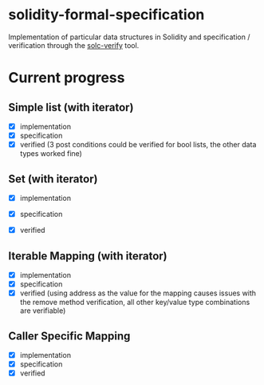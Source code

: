 
# solidity-formal-specification
Implementation of particular data structures in Solidity and specification / verification through the [solc-verify](https://github.com/SRI-CSL/solidity) tool.

# Current progress

## Simple list (with iterator)
  - [x] implementation
  - [x] specification 
  - [x] verified (3 post conditions could be verified for bool lists, the other data types worked fine)
   
## Set (with iterator)
  - [x] implementation
  - [x] specification  
  - [x] verified 
        
   
## Iterable Mapping (with iterator)
  - [x] implementation
  - [x] specification 
  - [x] verified (using address as the value for the mapping causes issues with the remove method verification, all other key/value type combinations are verifiable)

## Caller Specific Mapping
  - [x] implementation
  - [x] specification 
  - [x] verified
